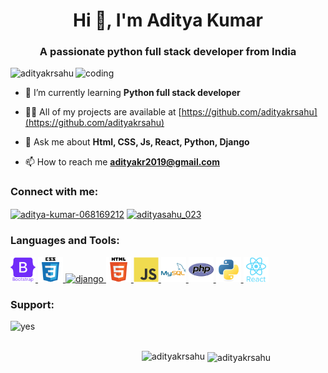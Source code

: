 <h1 align="center">Hi 👋, I'm Aditya Kumar</h1>
<h3 align="center">A passionate python full stack developer from India</h3>


<img align="right" alt="coding" width="400" src="https://miro.medium.com/max/1360/0*gqO3slLmGb4mUeje.gif">

<p align="left"> <img src="https://komarev.com/ghpvc/?username=adityakrsahu&label=Profile%20views&color=0e75b6&style=flat" alt="adityakrsahu"/> </p>

- 🌱 I’m currently learning **Python full stack developer**

- 👨‍💻 All of my projects are available at [https://github.com/adityakrsahu](https://github.com/adityakrsahu)

- 💬 Ask me about **Html, CSS, Js, React, Python, Django**

- 📫 How to reach me **adityakr2019@gmail.com**

<h3 align="left">Connect with me:</h3>
<p align="left">
<a href="https://linkedin.com/in/aditya-kumar-068169212" target="blank"><img align="center" src="https://raw.githubusercontent.com/rahuldkjain/github-profile-readme-generator/master/src/images/icons/Social/linked-in-alt.svg" alt="aditya-kumar-068169212" height="30" width="40" /></a>
<a href="https://instagram.com/adityasahu_023" target="blank"><img align="center" src="https://raw.githubusercontent.com/rahuldkjain/github-profile-readme-generator/master/src/images/icons/Social/instagram.svg" alt="adityasahu_023" height="30" width="40" /></a>
</p>

<h3 align="left">Languages and Tools:</h3>
<p align="left"> <a href="https://getbootstrap.com" target="_blank" rel="noreferrer"> <img src="https://raw.githubusercontent.com/devicons/devicon/master/icons/bootstrap/bootstrap-plain-wordmark.svg" alt="bootstrap" width="40" height="40"/> </a> <a href="https://www.w3schools.com/css/" target="_blank" rel="noreferrer"> <img src="https://raw.githubusercontent.com/devicons/devicon/master/icons/css3/css3-original-wordmark.svg" alt="css3" width="40" height="40"/> </a> <a href="https://www.djangoproject.com/" target="_blank" rel="noreferrer"> <img src="https://cdn.worldvectorlogo.com/logos/django.svg" alt="django" width="40" height="40"/> </a> <a href="https://www.w3.org/html/" target="_blank" rel="noreferrer"> <img src="https://raw.githubusercontent.com/devicons/devicon/master/icons/html5/html5-original-wordmark.svg" alt="html5" width="40" height="40"/> </a> <a href="https://developer.mozilla.org/en-US/docs/Web/JavaScript" target="_blank" rel="noreferrer"> <img src="https://raw.githubusercontent.com/devicons/devicon/master/icons/javascript/javascript-original.svg" alt="javascript" width="40" height="40"/> </a> <a href="https://www.mysql.com/" target="_blank" rel="noreferrer"> <img src="https://raw.githubusercontent.com/devicons/devicon/master/icons/mysql/mysql-original-wordmark.svg" alt="mysql" width="40" height="40"/> </a> <a href="https://www.php.net" target="_blank" rel="noreferrer"> <img src="https://raw.githubusercontent.com/devicons/devicon/master/icons/php/php-original.svg" alt="php" width="40" height="40"/> </a> <a href="https://www.python.org" target="_blank" rel="noreferrer"> <img src="https://raw.githubusercontent.com/devicons/devicon/master/icons/python/python-original.svg" alt="python" width="40" height="40"/> </a> <a href="https://reactjs.org/" target="_blank" rel="noreferrer"> <img src="https://raw.githubusercontent.com/devicons/devicon/master/icons/react/react-original-wordmark.svg" alt="react" width="40" height="40"/> </a> </p>

<h3 align="left">Support:</h3>
<p><a href="https://www.buymeacoffee.com/yes"> <img align="left" src="https://cdn.buymeacoffee.com/buttons/v2/default-yellow.png" height="50" width="210" alt="yes" /></a></p><br><br>

<p><img align="left" src="https://github-readme-stats.vercel.app/api/top-langs?username=adityakrsahu&show_icons=true&locale=en&layout=compact" alt="adityakrsahu" /></p>

<p>&nbsp;<img align="center" src="https://github-readme-stats.vercel.app/api?username=adityakrsahu&show_icons=true&locale=en" alt="adityakrsahu" /></p>
